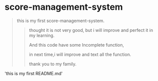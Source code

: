 # score-management-system

> this is my first score-management-system.
>
> > thought it is not very good, but i will improve and perfect it in my learning.
> >
> > And this code have some Incomplete function,
> >
> > in next time,i will improve and text all the function.
> >
> > thank you to my family.

'this is my first README.md'

